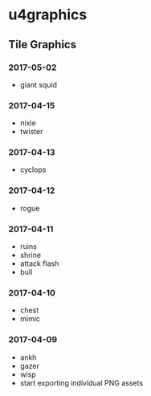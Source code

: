 # u4graphics
## Tile Graphics

### 2017-05-02
* giant squid

### 2017-04-15
* nixie
* twister

### 2017-04-13
* cyclops

### 2017-04-12
* rogue

### 2017-04-11
* ruins
* shrine
* attack flash
* bull

### 2017-04-10
* chest
* mimic

### 2017-04-09
* ankh
* gazer
* wisp
* start exporting individual PNG assets
